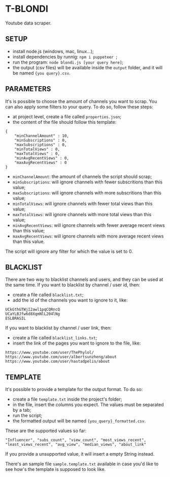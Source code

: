 # T-BLONDI

Youtube data scraper.

## SETUP

- install node.js (windows, mac, linux...);
- install dependencies by runnig: `npm i puppeteer `;
- run the program: `node blondi.js [your query here]`;
- the output (csv files) will be available inside the `output` folder, and it will be named `{you query}.csv`.

## PARAMETERS

It's is possible to choose the amount of channels you want to scrap. You can also apply some filters to your query. To do so, follow these steps:

- at project level, create a file called `properties.json`;
- the content of the file should follow this template:
```
{
    "minChannelAmount" : 10,
    "minSubscriptions" : 0,
    "maxSubscriptions" : 0,
    "minTotalViews" : 0,
    "maxTotalViews" : 0,
    "minAvgRecentViews" : 0,
    "maxAvgRecentViews" : 0
}
```

- `minChannelAmount`: the amount of channels the script should scrap;
- `minSubscriptions`: will ignore channels with fewer subscritions than this value;
- `maxSubscriptions`: will ignore channels with more subscritions than this value;
- `minTotalViews`: will ignore channels with fewer total views than this value;
- `maxTotalViews`: will ignore channels with more total views than this value;
- `minAvgRecentViews`: will ignore channels with fewer average recent views than this value;
- `maxAvgRecentViews`: will ignore channels with more average recent views than this value.

The script will ignore any filter for which the value is set to 0.


## BLACKLIST

There are two way to blacklist channels and users, and they can be used at the same time.
If you want to blacklist by channel / user id, then:

- create a file called `blacklist.txt`;
- add the id of the channels you want to ignore to it, like:
```
UCkGthGTWjI2awl1pqCQRncQ
UCaYLBJfw6d8XqmNlL204lNg
ESLBRASIL
```

If you want to blacklist by channel / user link, then:

- create a file called `blacklist_links.txt`;
- insert the link of the pages you want to ignore to the file, like:
```
https://www.youtube.com/user/ThePhylol/
https://www.youtube.com/user/albertsunzheng/about
https://www.youtube.com/user/hastadpelis/about
```

## TEMPLATE

It's possible to provide a template for the output format. To do so:

- create a file `template.txt` inside the project's folder;
- in the file, insert the columns you expect. The values must be separated by a tab;
- run the script;
- the formatted output will be named `{you_query}_formatted.csv`.

These are the supported values so far:

`"Influencer", "subs_count", "view_count", "most_views_recent", "least_views_recent", "avg_view", "median_views", "about_link"`

If you provide a unsupported value, it will insert a empty String instead.

There's an sample file `sample.template.txt` available in case you'd like to see how's the template is supposed to look like.
